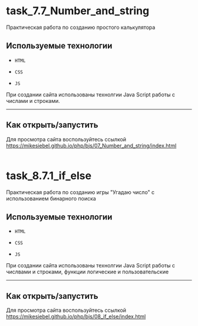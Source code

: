 # task_7.7_Number_and_string

Практическая работа по созданию простого калькулятора

## Используемые технологии

* `HTML`

* `CSS` 

* `JS`

При создании сайта использованы технолгии Java Script работы с числами и строками. 

---

## Как открыть/запустить


Для просмотра сайта воспользуйтесь ссылкой https://mikesiebel.github.io/php/bjs/07_Number_and_string/index.html
<br>
<br>
# task_8.7.1_if_else

Практическая работа по созданию игры "Угадаю число" с использованием бинарного поиска

## Используемые технологии

* `HTML`

* `CSS` 

* `JS`

При создании сайта использованы технолгии Java Script работы с числвами и строками, функции логические и пользовательские

---

## Как открыть/запустить

Для просмотра сайта воспользуйтесь ссылкой https://mikesiebel.github.io/php/bjs/08_if_else/index.html